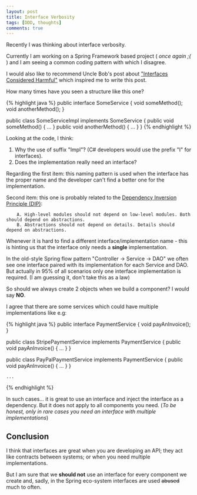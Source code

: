 ```yaml
---
layout: post
title: Interface Verbosity
tags: [DDD, thoughts]
comments: true
---
```


Recently I was thinking about interface verbosity.

Currently I am working on a Spring Framework based project ( <cite>once again ;(</cite> ) and I am seeing a common coding pattern with which I disagree.

I would also like to recommend Uncle Bob's post about ["Interfaces Considered Harmful"](http://blog.cleancoder.com/uncle-bob/2015/01/08/InterfaceConsideredHarmful.html)
which inspired me to write this post.

How many times have you seen a structure like this one?

 {% highlight java %}
 public interface SomeService {
     void someMethod();
     void anotherMethod();
 }

 public class SomeServiceImpl implements SomeService {
      public void someMethod() {
        ...
      }
      public void anotherMethod() {
        ...
      }
  }
 {% endhighlight %}

Looking at the code, I think:

 1. Why the use of suffix "Impl"? (C# developers would use the prefix "I" for interfaces).
 2. Does the implementation really need an interface?

Regarding the first item: this naming pattern is used when the interface has the proper name and the developer can't find a better one for the implementation.

Second item: this one is probably related to the [Dependency Inversion Principle (DIP)](http://en.wikipedia.org/wiki/Dependency_inversion_principle):

        A. High-level modules should not depend on low-level modules. Both should depend on abstractions.
        B. Abstractions should not depend on details. Details should depend on abstractions.

Whenever it is hard to find a different interface/implementation name - this is hinting us that the interface only needs a <b>single</b> implementation.

In the old-style Spring flow pattern  "Controller -> Service -> DAO" we often see one interface paired with its implementation for each Service and DAO. But actually in 95%
of all scenarios only one interface implementation is required. (I am guessing it, don't take this as a law)

So should we always create 2 objects when we build a component? I would say <b>NO</b>.

I agree that there are some services which could have multiple implementations like e.g:

{% highlight java %}
 public interface PaymentService {
     void payAnInvoice();
 }

 public class StripePaymentService implements PaymentService {
      public void payAnInvoice() {
        ...
      }
  }

  public class PayPalPaymentService implements PaymentService {
        public void payAnInvoice() {
          ...
        }
    }

    ...
  {% endhighlight %}

In such cases... it is great to use an interface and inject the interface as a dependency. But it does not apply to all components you need. (<cite>To be honest, only in rare cases
you need an interface with multiple implementations</cite>)

## Conclusion

I think that interfaces are great when you are developing an API; they act like contracts between systems; or when you need multiple implementations.

But I am sure that we <b>should not</b> use an interface for every component we create and, sadly, in the Spring eco-system interfaces are used <del>abused</del> much to often.














